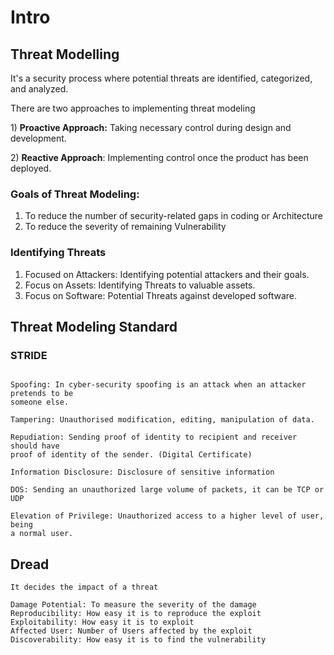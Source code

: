 # Intro

## Threat Modelling

It's a security process where potential threats are identified, categorized, and analyzed.

There are two approaches to implementing threat modeling&#x20;

1\) **Proactive Approach:**  Taking necessary control during design and development.

2\) **Reactive Approach**:   Implementing control once the product has been deployed.&#x20;

### Goals of Threat Modeling:

1. To reduce the number of security-related  gaps in coding or Architecture
2. To reduce the severity of remaining Vulnerability

### Identifying Threats

1. Focused on Attackers: Identifying potential attackers and their goals.
2. Focus on Assets: Identifying Threats to valuable assets.
3. Focus on Software: Potential Threats against developed software.

## Threat Modeling Standard

### STRIDE

```

Spoofing: In cyber-security spoofing is an attack when an attacker pretends to be 
someone else.

Tampering: Unauthorised modification, editing, manipulation of data.

Repudiation: Sending proof of identity to recipient and receiver should have
proof of identity of the sender. (Digital Certificate)

Information Disclosure: Disclosure of sensitive information

DOS: Sending an unauthorized large volume of packets, it can be TCP or UDP

Elevation of Privilege: Unauthorized access to a higher level of user, being 
a normal user.

```

## Dread

```
It decides the impact of a threat

Damage Potential: To measure the severity of the damage
Reproducibility: How easy it is to reproduce the exploit 
Exploitability: How easy it is to exploit
Affected User: Number of Users affected by the exploit
Discoverability: How easy it is to find the vulnerability
```

